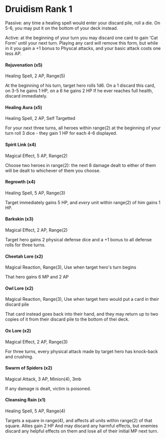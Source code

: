 # Druidism Rank 1


Passive: any time a healing spell would enter your discard pile, roll a die. On 5-6, you may put it on the bottom of your deck instead.

Active: at the beginning of your turn you may discard one card to gain 'Cat Form' until your next turn. Playing any card will remove this form, but while in it you gain a +1 bonus to Physcal attacks, and your basic attack costs one less AP.

#### Rejuvenation (x5)

Healing Spell, 2 AP, Range(5)

At the beginning of his turn, target hero rolls 1d6. On a 1 discard this card, on 3-5 he gains 1 HP,
on a 6 he gains 2 HP If he ever reaches full health, discard immediately.

#### Healing Aura (x5)

Healing Spell, 2 AP, Self Targetted

For your next three turns, all heroes within range(2) at the beginning of your turn roll
3 dice - they gain 1 HP for each 4-6 displayed.

#### Spirit Link (x4)

Magical Effect, 5 AP, Range(2)

Choose two heroes in range(2): the next 8 damage dealt to either of them will be
dealt to whichever of them you choose.

#### Regrowth (x4)

Healing Spell, 5 AP, Range(3)

Target immediately gains 5 HP, and *every* unit within range(2) of him gains 1 HP.

#### Barkskin (x3)

Magical Effect, 2 AP, Range(2)

Target hero gains 2 physical defense dice and a +1 bonus to all defense rolls for three turns.

#### Cheetah Lore (x2)

Magical Reaction, Range(3), Use when target hero's turn begins

That hero gains 6 MP and 2 AP

#### Owl Lore (x2)

Magical Reaction, Range(3), Use when target hero would put a card in their discard pile

That card instead goes back into their hand, and they may return up to two copies of it
from their discard pile to the bottom of thei deck.

#### Ox Lore (x2)

Magical Effect, 2 AP, Range(3)

For three turns, every physical attack made by target hero has knock-back and crushing.

#### Swarm of Spiders (x2)

Magical Attack, 3 AP, Minion(4), 3mb

If any damage is dealt, victim is poisoned.

#### Cleansing Rain (x1)

Healing Spell, 5 AP, Range(4)

Targets a square in range(4), and affects all units within range(2) of that square. Allies gain 2 HP
And may discard any harmful effects, but enemies discard any helpful effects on them and lose all of their
initial MP next turn.

